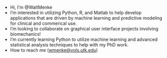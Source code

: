 - Hi, I’m @WaltMenke
- I’m interested in utilizing Python, R, and Matlab to help develop applications that are driven by machine learning and predictive modeling for clinical and commerical use.
- I’m looking to collaborate on graphical user interface projects involving biomechanics!
- I’m currently learning Python to utilize machine learning and advanced statistical analysis techniques to help with my PhD work. 
- How to reach me (wmenke@vols.utk.edu)

<!---
WaltMenke/WaltMenke is a ✨ special ✨ repository because its `README.md` (this file) appears on your GitHub profile.
You can click the Preview link to take a look at your changes.
--->
